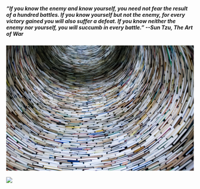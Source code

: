 ##### “If you know the enemy and know yourself, you need not fear the result of a hundred battles. If you know yourself but not the enemy, for every victory gained you will also suffer a defeat. If you know neither the enemy nor yourself, you will succumb in every battle.” --Sun Tzu, The Art of War


![](ring.png)

![](https://github.com/TechPrimers/stock-price-viewer-microservices-part1/blob/master/Architecture.png?raw=true)

